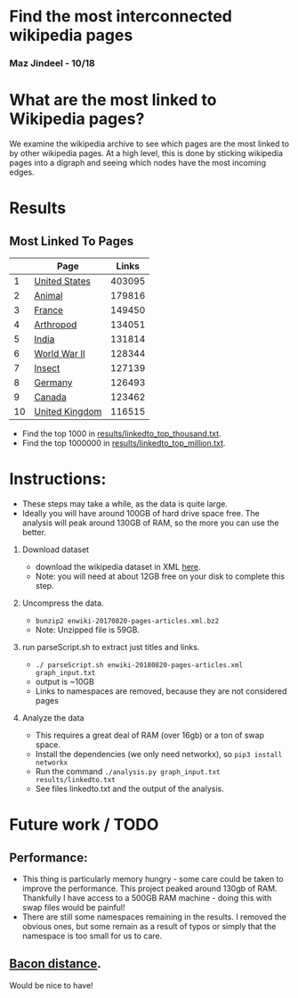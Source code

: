 # Find the most interconnected wikipedia pages
### Maz Jindeel - 10/18

# What are the most linked to Wikipedia pages?
We examine the wikipedia archive to see which pages are the most linked to by other wikipedia pages. At a high level, this is done by sticking wikipedia pages into a digraph and seeing which nodes have the most incoming edges. 

# Results

## Most Linked To Pages
||Page|Links
|---|----------------|--------|
|1|[United States](https://en.wikipedia.org/wiki/United_States)|403095|
|2|[Animal](https://en.wikipedia.org/wiki/Animal)|179816|
|3|[France](https://en.wikipedia.org/wiki/France)|149450|
|4|[Arthropod](https://en.wikipedia.org/wiki/Arthropod)|134051|
|5|[India](https://en.wikipedia.org/wiki/India)|131814|
|6|[World War II](https://en.wikipedia.org/wiki/World_War_II)|128344|
|7|[Insect](https://en.wikipedia.org/wiki/Insect)|127139|
|8|[Germany](https://en.wikipedia.org/wiki/Germany)|126493|
|9|[Canada](https://en.wikipedia.org/wiki/Canada)|123462|
|10|[United Kingdom](https://en.wikipedia.org/wiki/United_Kingdom)|116515|


* Find the top 1000 in [results/linkedto_top_thousand.txt](results/linkedto_top_thousand.txt).
* Find the top 1000000 in [results/linkedto_top_million.txt](results/linkedto_top_million.txt).

# Instructions:

* These steps may take a while, as the data is quite large. 
* Ideally you will have around 100GB of hard drive space free. The analysis will
  peak around 130GB of RAM, so the more you can use the better. 

1. Download dataset
    * download the wikipedia dataset in XML
      [here](http://en.wikipedia.org/wiki/Wikipedia:Database_download#English-language_Wikipedia). 
    * Note: you will need at about 12GB free on your disk to complete this step. 

2. Uncompress the data. 
	* `bunzip2 enwiki-20170820-pages-articles.xml.bz2`
	* Note: Unzipped file is 59GB. 

3. run parseScript.sh to extract just titles and links.
    * `./ parseScript.sh enwiki-20180820-pages-articles.xml graph_input.txt`
    * output is ~10GB
	* Links to namespaces are removed, because they are not considered pages

4. Analyze the data
	* This requires a great deal of RAM (over 16gb) or a ton of swap space.
	* Install the dependencies (we only need networkx), so `pip3 install networkx`
	* Run the command `./analysis.py graph_input.txt results/linkedto.txt`
	* See files linkedto.txt and the output of the analysis.

# Future work / TODO
## Performance: 
* This thing is particularly memory hungry - some care could be taken to improve the performance. This project peaked around 130gb of RAM. Thankfully I have access to a 500GB RAM machine - doing this with swap files would be painful!
* There are still some namespaces remaining in the results. I removed the obvious ones, but some remain as a result of typos or simply that the namespace is too small for us to care. 

## [Bacon distance](https://en.wikipedia.org/wiki/Six_Degrees_of_Kevin_Bacon).
Would be nice to have!

